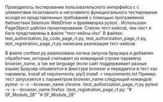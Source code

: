 Проводилось тестирование пользовательского интерфейса c с элементами позитивного и негативного функциогального тестирования исходя из представленных требований c помощью программной библиотеки Selenium WebDriver и фреймворка pytest . Использовн PageObject шаблон проектирования.
Список тест-кейсов, чек-лист и баги представлены в файле “тест-кейсы.xlsx”
В файлах:
 	test_authorization_by_code_page_rt.py,
test_authorization_page_rt.py,
test_registration_page_rt.py
 написана реализация тест-кейсов

В файле conftest.py реализована логика запуска браузера и добавлен обработчик, который считывает из командной строки параметр browser_name, а так же language (если сайт поддерживает разные языки)
Браузер объявлется в фикстуре browser и передается в тест как параметр.
Install all requirements: pip3 install -r requirements.txt
Пример: тест запускается с параметром browser_name следующей командой: 
pytest -v -s --browser_name chrome .\test_authorization_page_rt.py
pytest -v -s --browser_name firefox .\test_registration_page_rt.py:
"# SF_Module_28" 
"# SF_Module_28" 
